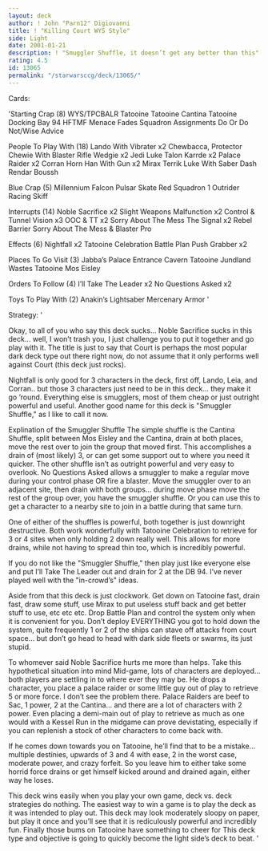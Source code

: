 ```yaml
---
layout: deck
author: ! John "Parn12" Digiovanni
title: ! "Killing Court WYS Style"
side: Light
date: 2001-01-21
description: ! "Smuggler Shuffle, it doesn’t get any better than this"
rating: 4.5
id: 13065
permalink: "/starwarsccg/deck/13065/"
---
```

Cards: 

'Starting Crap (8)
WYS/TPCBALR
Tatooine
Tatooine Cantina
Tatooine Docking Bay 94
HFTMF
Menace Fades
Squadron Assignments
Do Or Do Not/Wise Advice

People To Play With (18)
Lando With Vibrater x2
Chewbacca, Protector
Chewie With Blaster Rifle
Wedgie x2
Jedi Luke
Talon Karrde x2
Palace Raider x2
Corran Horn
Han With Gun x2
Mirax Terrik
Luke With Saber
Dash Rendar
Boussh

Blue Crap (5)
Millennium Falcon
Pulsar Skate
Red Squadron 1
Outrider
Racing Skiff

Interrupts (14)
Noble Sacrifice x2
Slight Weapons Malfunction x2
Control & Tunnel Vision x3
OOC & TT x2
Sorry About The Mess
The Signal x2
Rebel Barrier
Sorry About The Mess & Blaster Pro

Effects (6)
Nightfall x2
Tatooine Celebration
Battle Plan
Push Grabber x2

Places To Go Visit (3)
Jabba’s Palace Entrance Cavern
Tatooine Jundland Wastes
Tatooine Mos Eisley

Orders To Follow (4)
I’ll Take The Leader x2
No Questions Asked x2

Toys To Play With (2)
Anakin’s Lightsaber
Mercenary Armor '

Strategy: '

Okay, to all of you who say this deck sucks... Noble Sacrifice sucks in this deck... well, I won’t trash you, I just challenge you to put it together and go play with it.  The title is just to say that Court is perhaps the most popular dark deck type out there right now, do not assume that it only performs well against Court (this deck just rocks).

Nightfall is only good for 3 characters in the deck, first off, Lando, Leia, and Corran.. but those 3 characters just need to be in this deck... they make it go ’round.  Everything else is smugglers, most of them cheap or just outright powerful and useful.  Another good name for this deck is "Smuggler Shuffle," as I like to call it now.

Explination of the Smuggler Shuffle
The simple shuffle is the Cantina Shuffle, split between Mos Eisley and the Cantina, drain at both places, move the rest over to join the group that moved first.  This accomplishes a drain of (most likely) 3, or can get some support out to where you need it quicker.  The other shuffle isn’t as outright powerful and very easy to overlook.  No Questions Asked allows a smuggler to make a regular move during your control phase OR fire a blaster.  Move the smuggler over to an adjacent site, then drain with both groups... during move phase move the rest of the group over, you have the smuggler shuffle.  Or you can use this to get a character to a nearby site to join in a battle during that same turn.

One of either of the shuffles is powerful, both together is just downright destructive.  Both work wonderfully with Tatooine Celebration to retrieve for 3 or 4 sites when only holding 2 down really well.  This allows for more drains, while not having to spread thin too, which is incredibly powerful.

If you do not like the "Smuggler Shuffle," then play just like everyone else and put I’ll Take The Leader out and drain for 2 at the DB 94.  I’ve never played well with the "in-crowd’s" ideas.

Aside from that this deck is just clockwork.  Get down on Tatooine fast, drain fast, draw some stuff, use Mirax to put useless stuff back and get better stuff to use, etc etc etc.  Drop Battle Plan and control the system only when it is convenient for you.  Don’t deploy EVERYTHING you got to hold down the system, quite frequently 1 or 2 of the ships can stave off attacks from court space... but don’t go head to head with dark side fleets or swarms, its just stupid.

To whomever said Noble Sacrifice hurts me more than helps.  Take this hypothetical situation into mind  Mid-game, lots of characters are deployed... both players are settling in to where ever they may be.  He drops a character, you place a palace raider or some little guy out of play to retrieve 5 or more force.  I don’t see the problem there.  Palace Raiders are beef to Sac, 1 power, 2 at the Cantina... and there are a lot of characters with 2 power.  Even placing a demi-main out of play to retrieve as much as one would with a Kessel Run in the midgame can prove devistating, especially if you can replenish a stock of other characters to come back with.

If he comes down towards you on Tatooine, he’ll find that to be a mistake... multiple destinies, upwards of 3 and 4 with ease, 2 in the worst case, moderate power, and crazy forfeit.  So you leave him to either take some horrid force drains or get himself kicked around and drained again, either way he loses.

This deck wins easily when you play your own game, deck vs. deck strategies do nothing.  The easiest way to win a game is to play the deck as it was intended to play out.  This deck may look moderately sloopy on paper, but play it once and you’ll see that it is rediculously powerful and incredibly fun.  Finally those bums on Tatooine have something to cheer for  This deck type and objective is going to quickly become the light side’s deck to beat. '
